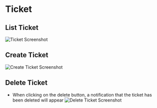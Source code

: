 # Ticket

## List Ticket
![Ticket Screenshot](/images/ticket.png)

## Create Ticket
![Create Ticket Screenshot](/images/create_ticket.png)

## Delete Ticket
- When clicking on the delete button, a notification that the ticket has been deleted will appear
![Delete Ticket Screenshot](/images/delete_ticket.png)